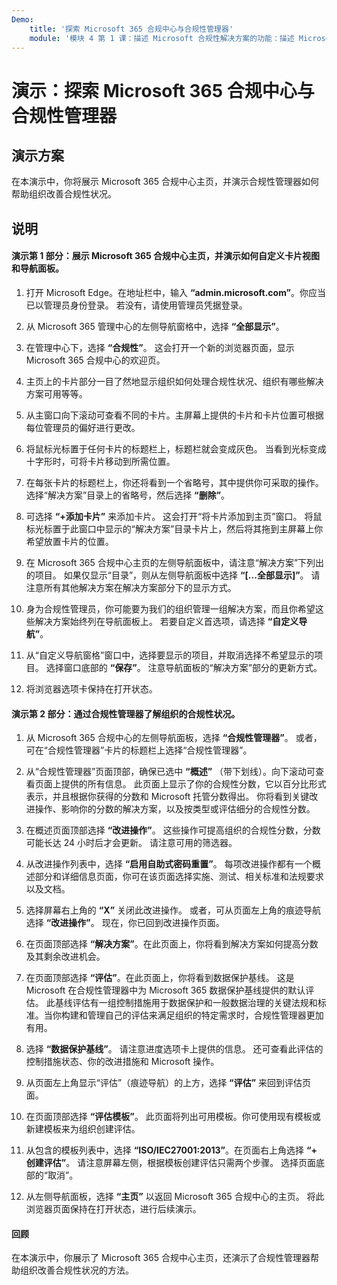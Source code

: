 ```yaml
---
Demo:
    title: '探索 Microsoft 365 合规中心与合规性管理器'
    module: '模块 4 第 1 课：描述 Microsoft 合规性解决方案的功能：描述 Microsoft 合规性管理功能'
---
```



# 演示：探索 Microsoft 365 合规中心与合规性管理器

## 演示方案
在本演示中，你将展示 Microsoft 365 合规中心主页，并演示合规性管理器如何帮助组织改善合规性状况。

## 说明

#### 演示第 1 部分：展示 Microsoft 365 合规中心主页，并演示如何自定义卡片视图和导航面板。

1. 打开 Microsoft Edge。在地址栏中，输入 **“admin.microsoft.com”**。你应当已以管理员身份登录。  若没有，请使用管理员凭据登录。

1. 从 Microsoft 365 管理中心的左侧导航窗格中，选择 **“全部显示”**。

1. 在管理中心下，选择 **“合规性”**。  这会打开一个新的浏览器页面，显示 Microsoft 365 合规中心的欢迎页。  

1. 主页上的卡片部分一目了然地显示组织如何处理合规性状况、组织有哪些解决方案可用等等。

1. 从主窗口向下滚动可查看不同的卡片。主屏幕上提供的卡片和卡片位置可根据每位管理员的偏好进行更改。  

1. 将鼠标光标置于任何卡片的标题栏上，标题栏就会变成灰色。  当看到光标变成十字形时，可将卡片移动到所需位置。

1. 在每张卡片的标题栏上，你还将看到一个省略号，其中提供你可采取的操作。  选择“解决方案”目录上的省略号，然后选择 **“删除”**。

1. 可选择 **“+添加卡片”** 来添加卡片。  这会打开“将卡片添加到主页”窗口。  将鼠标光标置于此窗口中显示的“解决方案”目录卡片上，然后将其拖到主屏幕上你希望放置卡片的位置。

1. 在 Microsoft 365 合规中心主页的左侧导航面板中，请注意“解决方案”下列出的项目。  如果仅显示“目录”，则从左侧导航面板中选择 **“[...全部显示]”**。  请注意所有其他解决方案在解决方案部分下的显示方式。  

1. 身为合规性管理员，你可能要为我们的组织管理一组解决方案，而且你希望这些解决方案始终列在导航面板上。  若要自定义首选项，请选择 **“自定义导航”**。  

1. 从“自定义导航窗格”窗口中，选择要显示的项目，并取消选择不希望显示的项目。  选择窗口底部的 **“保存”**。  注意导航面板的“解决方案”部分的更新方式。

1. 将浏览器选项卡保持在打开状态。

#### 演示第 2 部分：通过合规性管理器了解组织的合规性状况。

1. 从 Microsoft 365 合规中心的左侧导航面板，选择 **“合规性管理器”**。  或者，可在“合规性管理器”卡片的标题栏上选择“合规性管理器”。

1. 从“合规性管理器”页面顶部，确保已选中 **“概述”** （带下划线）。向下滚动可查看页面上提供的所有信息。  此页面上显示了你的合规性分数，它以百分比形式表示，并且根据你获得的分数和 Microsoft 托管分数得出。   你将看到关键改进操作、影响你的分数的解决方案，以及按类型或评估细分的合规性分数。

1. 在概述页面顶部选择 **“改进操作”**。  这些操作可提高组织的合规性分数，分数可能长达 24 小时后才会更新。  请注意可用的筛选器。

1. 从改进操作列表中，选择 **“启用自助式密码重置”**。  每项改进操作都有一个概述部分和详细信息页面，你可在该页面选择实施、测试、相关标准和法规要求以及文档。

1. 选择屏幕右上角的 **“X”** 关闭此改进操作。  或者，可从页面左上角的痕迹导航选择 **“改进操作”**。  现在，你已回到改进操作页面。

1. 在页面顶部选择 **“解决方案”**。在此页面上，你将看到解决方案如何提高分数及其剩余改进机会。

1. 在页面顶部选择 **“评估”**。在此页面上，你将看到数据保护基线。  这是 Microsoft 在合规性管理器中为 Microsoft 365 数据保护基线提供的默认评估。  此基线评估有一组控制措施用于数据保护和一般数据治理的关键法规和标准。当你构建和管理自己的评估来满足组织的特定需求时，合规性管理器更加有用。

1. 选择 **“数据保护基线”**。  请注意进度选项卡上提供的信息。  还可查看此评估的控制措施状态、你的改进措施和 Microsoft 操作。  

1. 从页面左上角显示“评估”（痕迹导航）的上方，选择 **“评估”** 来回到评估页面。  

1. 在页面顶部选择 **“评估模板”**。  此页面将列出可用模板。你可使用现有模板或新建模板来为组织创建评估。

1. 从包含的模板列表中，选择 **“ISO/IEC27001:2013”**。在页面右上角选择 **“+ 创建评估”**。  请注意屏幕左侧，根据模板创建评估只需两个步骤。  选择页面底部的“取消”。

1. 从左侧导航面板，选择 **“主页”** 以返回 Microsoft 365 合规中心的主页。  将此浏览器页面保持在打开状态，进行后续演示。

#### 回顾
在本演示中，你展示了 Microsoft 365 合规中心主页，还演示了合规性管理器帮助组织改善合规性状况的方法。
